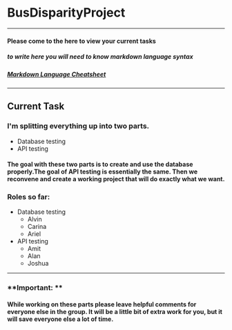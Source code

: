 # **BusDisparityProject**
---
#### Please come to the here to view your current tasks
##### to write here you will need to know markdown language syntax
##### [Markdown Language Cheatsheet](https://www.markdownguide.org/cheat-sheet/)
---
## Current Task
### I'm splitting everything up into two parts. 
- Database testing
- API testing

#### The goal with these two parts is to create and use the database properly.The goal of API testing is essentially the same. Then we reconvene and create a working project that will do exactly what we want.

### Roles so far:
- Database testing
  - Alvin
  - Carina
  - Ariel 
- API testing
  - Amit
  - Alan
  - Joshua
  
  
---
### **Important: ** 
#### While working on these parts please leave helpful comments for everyone else in the group. It will be a little bit of extra work for you, but it will save everyone else a lot of time.
